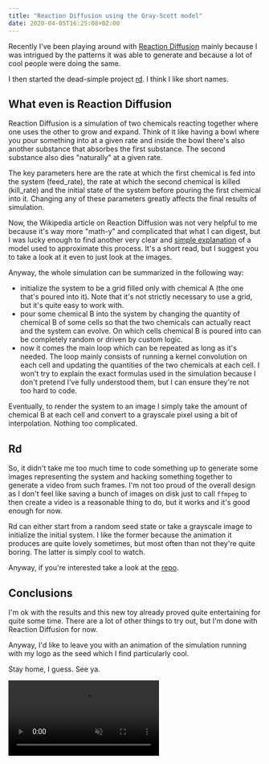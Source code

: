 ```yaml
---
title: "Reaction Diffusion using the Gray-Scott model"
date: 2020-04-05T16:25:08+02:00
---
```


Recently I've been playing around with [Reaction Diffusion][reaction-diffusion]
mainly because I was intrigued by the patterns it was able to generate and because
a lot of cool people were doing the same.

I then started the dead-simple project [rd][rd]. I think I like short names.

## What even is Reaction Diffusion

Reaction Diffusion is a simulation of two chemicals reacting together where one
uses the other to grow and expand. Think of it like having a bowl where you
pour something into at a given rate and inside the bowl there's also another
substance that absorbes the first substance. The second substance also dies
"naturally" at a given rate.

The key parameters here are the rate at which the first chemical is fed into
the system (feed_rate), the rate at which the second chemical is killed
(kill_rate) and the initial state of the system before pouring the first
chemical into it. Changing any of these parameters greatly affects the final
results of simulation.

Now, the Wikipedia article on Reaction Diffusion was not very helpful to me
because it's way more "math-y" and complicated that what I can digest, but I
was lucky enough to find another very clear and [simple
explanation][reaction-diffusion-tutorial] of a model used to approximate this
process. It's a short read, but I suggest you to take a look at it even to just
look at the images.

Anyway, the whole simulation can be summarized in the following way:

- initialize the system to be a grid filled only with chemical A (the one
  that's poured into it). Note that it's not strictly necessary to use a grid,
  but it's quite easy to work with.
- pour some chemical B into the system by changing the quantity of chemical B
  of some cells so that the two chemicals can actually react and the system can
  evolve. On which cells chemical B is poured into can be completely random or
  driven by custom logic.
- now it comes the main loop which can be repeated as long as it's needed. The
  loop mainly consists of running a kernel convolution on each cell and
  updating the quantities of the two chemicals at each cell. I won't try to
  explain the exact formulas used in the simulation because I don't pretend
  I've fully understood them, but I can ensure they're not too hard to code.

Eventually, to render the system to an image I simply take the amount of
chemical B at each cell and convert to a grayscale pixel using a bit of
interpolation. Nothing too complicated.

## Rd

So, it didn't take me too much time to code something up to generate some
images representing the system and hacking something together to generate a
video from such frames. I'm not too proud of the overall design as I don't feel
like saving a bunch of images on disk just to call `ffmpeg` to then create a
video is a reasonable thing to do, but it works and it's good enough for now.

Rd can either start from a random seed state or take a grayscale image to
initialize the initial system. I like the former because the animation it
produces are quite lovely sometimes, but most often than not they're quite
boring. The latter is simply cool to watch.

Anyway, if you're interested take a look at the [repo][rd].

## Conclusions

I'm ok with the results and this new toy already proved quite entertaining for
quite some time. There are a lot of other things to try out, but I'm done with
Reaction Diffusion for now.

Anyway, I'd like to leave you with an animation of the simulation running with
my logo as the seed which I find particularly cool.

Stay home, I guess. See ya.

<video class="video-centered" muted autoplay loop>
  <source src="rd.mp4" type="video/mp4">
  Your browser does not support the video tag.
</video>

[reaction-diffusion]: https://en.wikipedia.org/wiki/Reaction%E2%80%93diffusion_system
[rd]: https://github.com/danieledapo/rd
[reaction-diffusion-tutorial]: https://www.karlsims.com/rd.html
